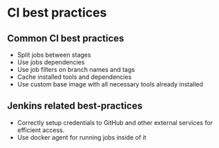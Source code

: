 # CI best practices

## Common CI best practices

* Split jobs between stages
* Use jobs dependencies
* Use job filters on branch names and tags
* Cache installed tools and dependencies
* Use custom base image with all necessary tools already installed

## Jenkins related best-practices

* Correctly setup credentials to GitHub and other external services for efficient access.
* Use docker agent for running jobs inside of it
